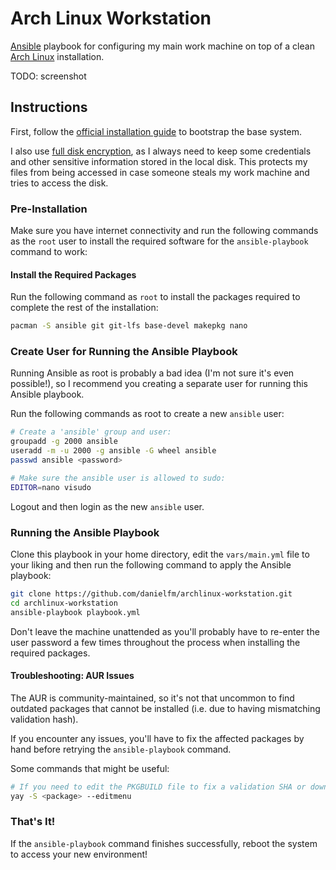 # Arch Linux Workstation

[Ansible](https://www.ansible.com/) playbook for configuring my main work
machine on top of a clean [Arch Linux](https://www.archlinux.org/) installation.

TODO: screenshot

## Instructions

First, follow the
[official installation guide](https://wiki.archlinux.org/index.php/installation_guide)
to bootstrap the base system.

I also use
[full disk encryption](https://wiki.archlinux.org/index.php/Dm-crypt), as I
always need to keep some credentials and other sensitive information stored in
the local disk. This protects my files from being accessed in case someone
steals my work machine and tries to access the disk.

### Pre-Installation

Make sure you have internet connectivity and run the following commands as
the `root` user to install the required software for the `ansible-playbook`
command to work:

#### Install the Required Packages

Run the following command as `root` to install the packages required to
complete the rest of the installation:

```sh
pacman -S ansible git git-lfs base-devel makepkg nano
```

### Create User for Running the Ansible Playbook

Running Ansible as root is probably a bad idea (I'm not sure it's even possible!),
so I recommend you creating a separate user for running this Ansible playbook.

Run the following commands as root to create a new `ansible` user:

```sh
# Create a 'ansible' group and user:
groupadd -g 2000 ansible
useradd -m -u 2000 -g ansible -G wheel ansible
passwd ansible <password>

# Make sure the ansible user is allowed to sudo:
EDITOR=nano visudo
```

Logout and then login as the new `ansible` user.

### Running the Ansible Playbook

Clone this playbook in your home directory, edit the `vars/main.yml` file to
your liking and then run the following command to apply the Ansible playbook:

```sh
git clone https://github.com/danielfm/archlinux-workstation.git
cd archlinux-workstation
ansible-playbook playbook.yml
```

Don't leave the machine unattended as you'll probably have to re-enter the user
password a few times throughout the process when installing the required packages.

#### Troubleshooting: AUR Issues

The AUR is community-maintained, so it's not that uncommon to find outdated
packages that cannot be installed (i.e. due to having mismatching validation
hash).

If you encounter any issues, you'll have to fix the affected packages by hand
before retrying the `ansible-playbook` command.

Some commands that might be useful:

```sh
# If you need to edit the PKGBUILD file to fix a validation SHA or download URL:
yay -S <package> --editmenu
```

### That's It!

If the `ansible-playbook` command finishes successfully, reboot the system to
access your new environment!
